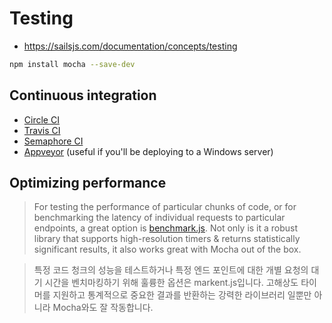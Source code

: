 # Testing

- https://sailsjs.com/documentation/concepts/testing

```bash
npm install mocha --save-dev
```


## Continuous integration

- [Circle CI](https://circleci.com/)
- [Travis CI](https://travis-ci.com/)
- [Semaphore CI](https://semaphoreci.com/)
- [Appveyor](https://appveyor.com/) (useful if you'll be deploying to a Windows server)


## Optimizing performance

> For testing the performance of particular chunks of code, or for benchmarking the latency of individual requests to particular endpoints, a great option is [benchmark.js](https://www.npmjs.com/package/benchmark). Not only is it a robust library that supports high-resolution timers & returns statistically significant results, it also works great with Mocha out of the box.

> 특정 코드 청크의 성능을 테스트하거나 특정 엔드 포인트에 대한 개별 요청의 대기 시간을 벤치마킹하기 위해 훌륭한 옵션은 markent.js입니다. 고해상도 타이머를 지원하고 통계적으로 중요한 결과를 반환하는 강력한 라이브러리 일뿐만 아니라 Mocha와도 잘 작동합니다.